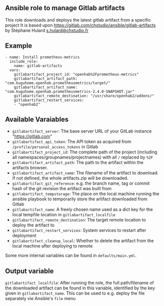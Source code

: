 Ansible role to manage Gitlab artifacts
---------------------------------------

This role downloads and deploys the latest gitlab artifact from a specific project
It is based upon https://gitlab.com/chstudio/ansible/gitlab-artifacts by Stéphane Hulard <s.hulard@chstudio.fr>

## Example

```ansible-playbook
- name: Install prometheus-metrics
  include_role:
    name: gitlab-artifacts
  vars:
    gitlabartifact_project_id: "openhab%2Fprometheus-metrics"
    gitlabartifact_artifact_path: "com.kuguhome.openhab.prometheusmetrics/target/"
    gitlabartifact_artifact_name: "com.kuguhome.openhab.prometheusmetrics-2.4.0-SNAPSHOT.jar"
    gitlabartifact_remote_destination: "/usr/share/openhab2/addons/"
    gitlabartifact_restart_services:
    - "openhab2"
```

## Available Varaiables
* `gitlabartifact_server`: The base server URL of your GitLab instance "https://gitlab.com"
* `gitlabartifact_api_token`: The API token as acquired from `/profile/personal_access_tokens` in Gitlab
* `gitlabartifact_project_id`: The complete path of the project (including all namespaces/groupnames/projectnames) with all `/` replaced by `%2F`
* `gitlabartifact_artifact_path`: The path to the artifact within the artifacts browser.
* `gitlabartifact_artifact_name`: The filename of the artifact to download. If not defined, the whole artifacts.zip will be downloaded.
* `gitlabartifact_git_reference`: e.g. the branch name, tag or commit hash of the git revision the artifact was built from
* `gitlabartifact_tempstorage`: The place on the local machine running the ansible playbook to temporarily store the artifact downloaded from Gitlab
* `gitlabartifact_name`: A freely chosen name used as a dict key for the local tempfile location in `gitlabartifact_localfile`
* `gitlabartifact_remote_destination`: The target remote location to deploy the artifact to
* `gitlabartifact_restart_services`: System services to restart after deployment
* `gitlabartifact_cleanup_local`: Whether to delete the artifact from the local machine after deploying to remote

Some more internal variables can be found in `defaults/main.yml`.

## Output variable
`gitlabartifact_localfile`: After running the role, the full path/filename of the downloaded artifact can be found in this variable, identified by the key given in `gitlabartifact_name`. This can be used to e.g. deploy the file separately vie Ansible's `file` menu
